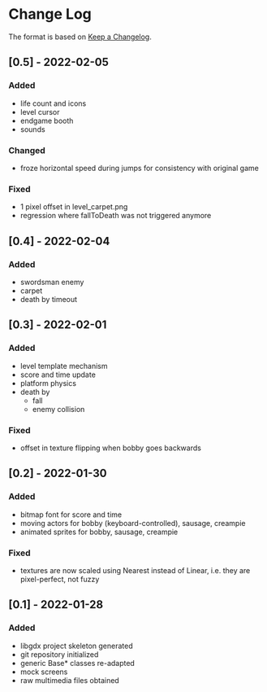 
# Change Log
The format is based on [Keep a Changelog](http://keepachangelog.com/).

## [0.5] - 2022-02-05
 
### Added
- life count and icons
- level cursor
- endgame booth
- sounds

### Changed
- froze horizontal speed during jumps for consistency with original game 

### Fixed
- 1 pixel offset in level_carpet.png
- regression where fallToDeath was not triggered anymore

## [0.4] - 2022-02-04

### Added
- swordsman enemy
- carpet
- death by timeout


## [0.3] - 2022-02-01

### Added
- level template mechanism
- score and time update
- platform physics
- death by
    - fall
    - enemy collision

### Fixed
- offset in texture flipping when bobby goes backwards


## [0.2] - 2022-01-30

### Added
- bitmap font for score and time
- moving actors for bobby (keyboard-controlled), sausage, creampie
- animated sprites for bobby, sausage, creampie

### Fixed
- textures are now scaled using Nearest instead of Linear, 
i.e. they are pixel-perfect, not fuzzy

## [0.1] - 2022-01-28

### Added
- libgdx project skeleton generated
- git repository initialized
- generic Base* classes re-adapted
- mock screens
- raw multimedia files obtained 

